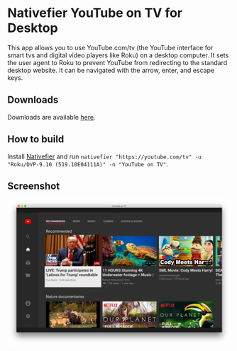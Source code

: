 # Nativefier YouTube on TV for Desktop
This app allows you to use YouTube.com/tv (the YouTube interface for smart tvs and digital video players like Roku) on a desktop computer. It sets the user agent to Roku to prevent YouTube from redirecting to the standard desktop website. It can be navigated with the arrow, enter, and escape keys. 

## Downloads
Downloads are available [here](https://github.com/mattruzzi/Nativefier-YouTube-Roku-App-for-Desktop/releases).

## How to build
Install [Nativefier](https://github.com/jiahaog/nativefier#installation) and run `nativefier "https://youtube.com/tv" -u "Roku/DVP-9.10 (519.10E04111A)" -n "YouTube on TV"`. 

## Screenshot
 <img src="screenshot.png" alt="Screenshot">
